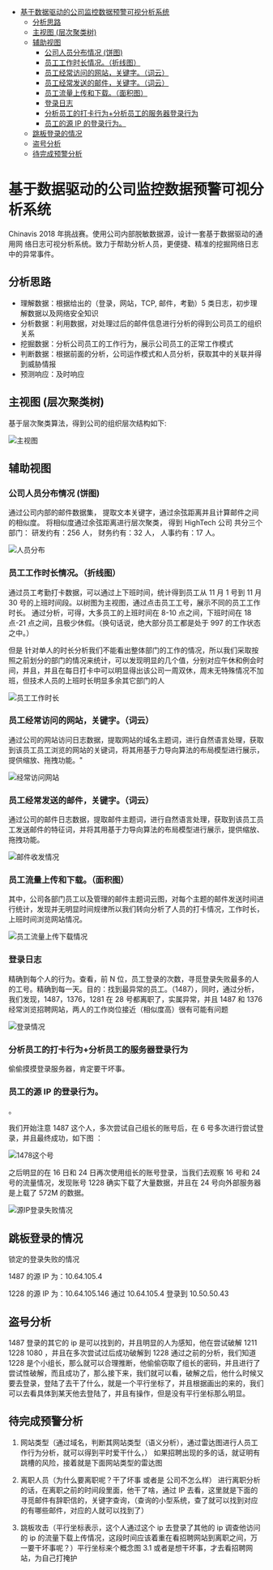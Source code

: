 <!-- @import "[TOC]" {cmd="toc" depthFrom=1 depthTo=6 orderedList=false} -->

<!-- code_chunk_output -->

- [基于数据驱动的公司监控数据预警可视分析系统](#基于数据驱动的公司监控数据预警可视分析系统)
  - [分析思路](#分析思路)
  - [主视图 (层次聚类树)](#主视图-层次聚类树)
  - [辅助视图](#辅助视图)
    - [公司人员分布情况 (饼图)](#公司人员分布情况-饼图)
    - [员工工作时长情况。（折线图）](#员工工作时长情况折线图)
    - [员工经常访问的网站，关键字。（词云）](#员工经常访问的网站关键字词云)
    - [员工经常发送的邮件，关键字。（词云）](#员工经常发送的邮件关键字词云)
    - [员工流量上传和下载。（面积图）](#员工流量上传和下载面积图)
    - [登录日志](#登录日志)
    - [分析员工的打卡行为+分析员工的服务器登录行为](#分析员工的打卡行为分析员工的服务器登录行为)
    - [员工的源 IP 的登录行为。](#员工的源-ip-的登录行为)
  - [跳板登录的情况](#跳板登录的情况)
  - [盗号分析](#盗号分析)
  - [待完成预警分析](#待完成预警分析)

<!-- /code_chunk_output -->

# 基于数据驱动的公司监控数据预警可视分析系统

Chinavis 2018 年挑战赛。使用公司内部脱敏数据源，设计一套基于数据驱动的通用网 络日志可视分析系统。致力于帮助分析人员，更便捷、精准的挖掘网络日志中的异常事件。

## 分析思路

- 理解数据：根据给出的（登录，网站，TCP, 邮件，考勤）5 类日志，初步理解数据以及网络安全知识
- 分析数据：利用数据，对处理过后的邮件信息进行分析的得到公司员工的组织关系
- 挖掘数据：分析公司员工的工作行为，展示公司员工的正常工作模式
- 判断数据：根据前面的分析，公司运作模式和人员分析，获取其中的关联并得到威胁情报
- 预测响应：及时响应

## 主视图 (层次聚类树)

基于层次聚类算法，得到公司的组织层次结构如下:

![主视图](./src/youngwind/demo/pic/main.png)

## 辅助视图

### 公司人员分布情况 (饼图)

通过公司内部的邮件数据集，
提取文本关键字，通过余弦距离并且计算邮件之间的相似度。
将相似度通过余弦距离进行层次聚类，
得到 HighTech 公司 共分三个部门：
研发约有：256 人，
财务约有：32 人，
人事约有：17 人。

![人员分布](./src/youngwind/demo/pic/1.png)

### 员工工作时长情况。（折线图）

通过员工考勤打卡数据，可以通过上下班时间，统计得到员工从 11 月 1 号到 11 月 30 号的上班时间段。以树图为主视图，通过点击员工工号，展示不同的员工工作时长。
通过分析，可得，大多员工的上班时间在 8-10 点之间，下班时间在 18 点-21 点之间，且极少休假。（换句话说，绝大部分员工都是处于 997 的工作状态之中。）

但是 针对单人的时长分析我们不能看出整体部门的工作的情况，所以我们采取按照之前划分的部门的情况来统计，可以发现明显的几个值，分别对应午休和例会时间，并且，并且在每日打卡中可以明显得出该公司一周双休，周末无特殊情况不加班，但技术人员的上班时长明显多余其它部门的人

![员工工作时长](./src/youngwind/demo/pic/2.png)

### 员工经常访问的网站，关键字。（词云）

通过公司的网站访问日志数据，提取网站的域名主题词，进行自然语言处理，获取到该员工员工浏览的网站的关键词，将其用基于力导向算法的布局模型进行展示，提供缩放、拖拽功能。"

![经常访问网站](./src/youngwind/demo/pic/3.png)

### 员工经常发送的邮件，关键字。（词云）

通过公司的邮件日志数据，提取邮件主题词，进行自然语言处理，获取到该员工员工发送邮件的特征词，并将其用基于力导向算法的布局模型进行展示，提供缩放、拖拽功能。

![邮件收发情况](./src/youngwind/demo/pic/4.png)

### 员工流量上传和下载。（面积图）

其中，公司各部门员工以及管理的邮件主题词云图，对每个主题的邮件发送时间进行统计，发现并无明显时间规律所以我们转向分析了人员的打卡情况，工作时长，上班时间浏览网站情况。

![员工流量上传下载情况](./src/youngwind/demo/pic/5.png)

### 登录日志

精确到每个人的行为。查看，前 N 位，员工登录的次数，寻觅登录失败最多的人的工号。精确到每一天。目的：找到最异常的员工。（1487），同时，通过分析，我们发现，1487，1376，1281 在 28 号都离职了，实属异常，并且 1487 和 1376 经常浏览招聘网站，两人的工作岗位接近（相似度高）很有可能有问题

![登录情况](./src/youngwind/demo/pic/6.png)

### 分析员工的打卡行为+分析员工的服务器登录行为

偷偷摸摸登录服务器，肯定要干坏事。

### 员工的源 IP 的登录行为。

。

我们开始注意 1487 这个人，多次尝试自己组长的账号后，在 6 号多次进行尝试登录，并且最终成功，如下图 ：

![1478这个号](./src/youngwind/demo/pic/8.png)

之后明显的在 16 日和 24 日再次使用组长的账号登录，当我们去观察 16 号和 24 号的流量情况，发现账号 1228 确实下载了大量数据，并且在 24 号向外部服务器是上载了 572M 的数据。

![源IP登录失败情况](./src/youngwind/demo/pic/7.png)

## 跳板登录的情况

锁定的登录失败的情况

1487 的源 IP 为：10.64.105.4

1228 的源 IP 为：10.64.105.146
通过 10.64.105.4 登录到 10.50.50.43

## 盗号分析

1487 登录的其它的 ip 是可以找到的，并且明显的人为感知，他在尝试破解 1211 1228 1080 ，并且在多次尝试过后成功破解到 1228 通过之前的分析，我们知道 1228 是个小组长，那么就可以合理推断，他偷偷窃取了组长的密码，并且进行了尝试性破解，而且成功了，那么接下来，我们就可以看，破解之后，他什么时候又要去登录，登陆了去干了什么，就是一个平行坐标了，并且根据画出的来的，我们可以去看具体到某天他去登陆了，并且有操作，但是没有平行坐标那么明显。

## 待完成预警分析

1. 网站类型（通过域名，判断其网站类型（语义分析），通过雷达图进行人员工作行为分析，就可以得到平时爱干什么，） 如果招聘出现的多的话，就证明有跳槽的风险，接着就是下面网站类型的雷达图

2. 离职人员（为什么要离职呢？干了坏事 或者是 公司不怎么样） 进行离职分析的话，在离职之前的时间段里面，他干了啥，通过 IP 去看，这里就是下面的寻觅邮件有辞职信的，关键字查询，（查询的小型系统，查了就可以找到对应的有哪些邮件，对应的人就可以找到了）

3. 跳板攻击（平行坐标表示，这个人通过这个 ip 去登录了其他的 ip 调查他访问的 ip 的流量下载上传情况，这段时间应该着重在看招聘网站到离职之间，万一要干坏事呢？）平行坐标来个概念图
   3.1 或者是想干坏事，才去看招聘网站，为自己打掩护
